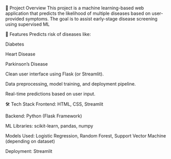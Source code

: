 
📌 Project Overview
This project is a machine learning-based web application that predicts the likelihood of multiple diseases based on user-provided symptoms. The goal is to assist early-stage disease screening using supervised ML 

🚀 Features
Predicts risk of diseases like:

Diabetes

Heart Disease

Parkinson’s Disease

Clean user interface using Flask (or Streamlit).

Data preprocessing, model training, and deployment pipeline.

Real-time predictions based on user input.

🛠️ Tech Stack
Frontend: HTML, CSS, Streamlit

Backend: Python (Flask Framework)

ML Libraries: scikit-learn, pandas, numpy

Models Used: Logistic Regression, Random Forest, Support Vector Machine (depending on dataset)

Deployment: Streamlit

